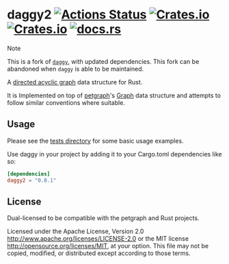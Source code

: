 # daggy2 [![Actions Status](https://github.com/azriel91/daggy2/workflows/daggy2/badge.svg)](https://github.com/azriel91/daggy2/actions) [![Crates.io](https://img.shields.io/crates/v/daggy2.svg)](https://crates.io/crates/daggy2) [![Crates.io](https://img.shields.io/crates/l/daggy2.svg)](https://github.com/azriel91/daggy2/blob/master/LICENSE-MIT) [![docs.rs](https://docs.rs/daggy2/badge.svg)](https://docs.rs/daggy2/)

> [!NOTE]
> This is a fork of [`daggy`](https://github.com/mitchmindtree/daggy), with updated dependencies. This fork can be abandoned when `daggy` is able to be maintained.

A [directed acyclic graph](https://en.wikipedia.org/wiki/Directed_acyclic_graph) data structure for Rust.

It is Implemented on top of [petgraph](https://github.com/petgraph/petgraph)'s [Graph](https://docs.rs/petgraph/latest/petgraph/graph/struct.Graph.html) data structure and attempts to follow similar conventions where suitable.


Usage
-----

Please see the [tests directory](https://github.com/azriel91/daggy2/tree/master/tests) for some basic usage examples.

Use daggy in your project by adding it to your Cargo.toml dependencies like so:

```toml
[dependencies]
daggy2 = "0.8.1"
```


License
-------

Dual-licensed to be compatible with the petgraph and Rust projects.

Licensed under the Apache License, Version 2.0 http://www.apache.org/licenses/LICENSE-2.0 or the MIT license http://opensource.org/licenses/MIT, at your option. This file may not be copied, modified, or distributed except according to those terms.

